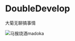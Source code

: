 # DoubleDevelop
大菊无聊搞事情


![马猴烧酒madoka](https://raw.github.com/Luoyer-ly/DoubleDevelop/lwh-dvlp/pic/madoka.jpg)
